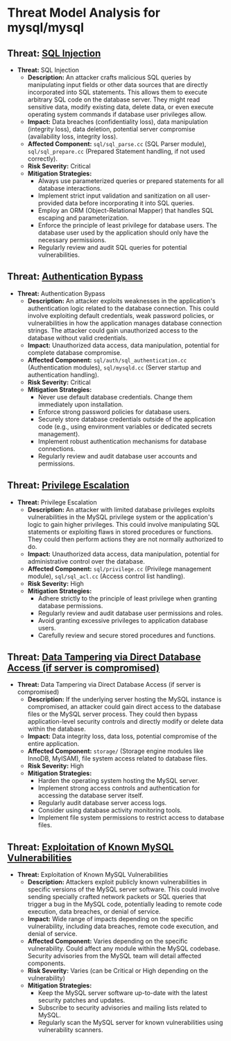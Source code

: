 # Threat Model Analysis for mysql/mysql

## Threat: [SQL Injection](./threats/sql_injection.md)

*   **Threat:** SQL Injection
    *   **Description:** An attacker crafts malicious SQL queries by manipulating input fields or other data sources that are directly incorporated into SQL statements. This allows them to execute arbitrary SQL code on the database server. They might read sensitive data, modify existing data, delete data, or even execute operating system commands if database user privileges allow.
    *   **Impact:** Data breaches (confidentiality loss), data manipulation (integrity loss), data deletion, potential server compromise (availability loss, integrity loss).
    *   **Affected Component:** `sql/sql_parse.cc` (SQL Parser module), `sql/sql_prepare.cc` (Prepared Statement handling, if not used correctly).
    *   **Risk Severity:** Critical
    *   **Mitigation Strategies:**
        *   Always use parameterized queries or prepared statements for all database interactions.
        *   Implement strict input validation and sanitization on all user-provided data before incorporating it into SQL queries.
        *   Employ an ORM (Object-Relational Mapper) that handles SQL escaping and parameterization.
        *   Enforce the principle of least privilege for database users. The database user used by the application should only have the necessary permissions.
        *   Regularly review and audit SQL queries for potential vulnerabilities.

## Threat: [Authentication Bypass](./threats/authentication_bypass.md)

*   **Threat:** Authentication Bypass
    *   **Description:** An attacker exploits weaknesses in the application's authentication logic related to the database connection. This could involve exploiting default credentials, weak password policies, or vulnerabilities in how the application manages database connection strings. The attacker could gain unauthorized access to the database without valid credentials.
    *   **Impact:** Unauthorized data access, data manipulation, potential for complete database compromise.
    *   **Affected Component:** `sql/auth/sql_authentication.cc` (Authentication modules), `sql/mysqld.cc` (Server startup and authentication handling).
    *   **Risk Severity:** Critical
    *   **Mitigation Strategies:**
        *   Never use default database credentials. Change them immediately upon installation.
        *   Enforce strong password policies for database users.
        *   Securely store database credentials outside of the application code (e.g., using environment variables or dedicated secrets management).
        *   Implement robust authentication mechanisms for database connections.
        *   Regularly review and audit database user accounts and permissions.

## Threat: [Privilege Escalation](./threats/privilege_escalation.md)

*   **Threat:** Privilege Escalation
    *   **Description:** An attacker with limited database privileges exploits vulnerabilities in the MySQL privilege system or the application's logic to gain higher privileges. This could involve manipulating SQL statements or exploiting flaws in stored procedures or functions. They could then perform actions they are not normally authorized to do.
    *   **Impact:** Unauthorized data access, data manipulation, potential for administrative control over the database.
    *   **Affected Component:** `sql/privilege.cc` (Privilege management module), `sql/sql_acl.cc` (Access control list handling).
    *   **Risk Severity:** High
    *   **Mitigation Strategies:**
        *   Adhere strictly to the principle of least privilege when granting database permissions.
        *   Regularly review and audit database user permissions and roles.
        *   Avoid granting excessive privileges to application database users.
        *   Carefully review and secure stored procedures and functions.

## Threat: [Data Tampering via Direct Database Access (if server is compromised)](./threats/data_tampering_via_direct_database_access__if_server_is_compromised_.md)

*   **Threat:** Data Tampering via Direct Database Access (if server is compromised)
    *   **Description:** If the underlying server hosting the MySQL instance is compromised, an attacker could gain direct access to the database files or the MySQL server process. They could then bypass application-level security controls and directly modify or delete data within the database.
    *   **Impact:** Data integrity loss, data loss, potential compromise of the entire application.
    *   **Affected Component:** `storage/` (Storage engine modules like InnoDB, MyISAM), file system access related to database files.
    *   **Risk Severity:** High
    *   **Mitigation Strategies:**
        *   Harden the operating system hosting the MySQL server.
        *   Implement strong access controls and authentication for accessing the database server itself.
        *   Regularly audit database server access logs.
        *   Consider using database activity monitoring tools.
        *   Implement file system permissions to restrict access to database files.

## Threat: [Exploitation of Known MySQL Vulnerabilities](./threats/exploitation_of_known_mysql_vulnerabilities.md)

*   **Threat:** Exploitation of Known MySQL Vulnerabilities
    *   **Description:** Attackers exploit publicly known vulnerabilities in specific versions of the MySQL server software. This could involve sending specially crafted network packets or SQL queries that trigger a bug in the MySQL code, potentially leading to remote code execution, data breaches, or denial of service.
    *   **Impact:** Wide range of impacts depending on the specific vulnerability, including data breaches, remote code execution, and denial of service.
    *   **Affected Component:** Varies depending on the specific vulnerability. Could affect any module within the MySQL codebase. Security advisories from the MySQL team will detail affected components.
    *   **Risk Severity:** Varies (can be Critical or High depending on the vulnerability)
    *   **Mitigation Strategies:**
        *   Keep the MySQL server software up-to-date with the latest security patches and updates.
        *   Subscribe to security advisories and mailing lists related to MySQL.
        *   Regularly scan the MySQL server for known vulnerabilities using vulnerability scanners.

